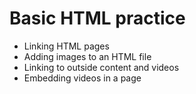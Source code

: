 # Basic HTML practice
  * Linking HTML pages
  * Adding images to an HTML file
  * Linking to outside content and videos
  * Embedding videos in a page 
